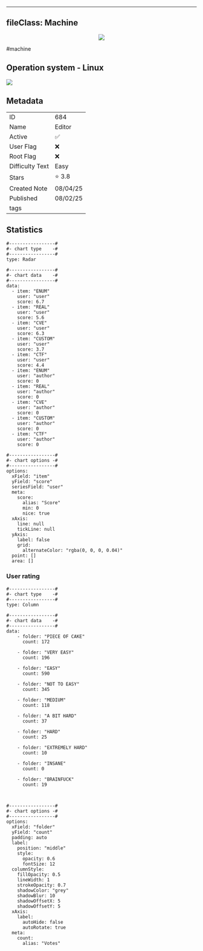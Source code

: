 
---
fileClass: Machine
---

<p align="center"> <img src= "https://www.hackthebox.com//avatars/ba9dec0d022d3c3b6a96aa5dba4772c7.png"> </p>

#machine

## Operation system - Linux
<img style = "max-width:70px" src = "app://local//home/ew/apps/HTNotes/HTB/.res/Linux.png">

## Metadata

|                       |   |
| ----------------      | - |
| ID                    |684 |
| Name                  |Editor |
| Active                |✅  |
| User Flag             |❌ |
| Root Flag             |❌|
| Difficulty Text       |Easy  |
| Stars                 |⭐️ 3.8 |
| Created Note          |08/04/25 |
| Published             |08/02/25 |
| tags                  | |

<p style = "display:none">
id:: 684
active:: True
name:: Editor
os::Linux
user_flag:: False
root_flag:: False
difficulty_text:: Easy
stars:: 3.8
created:: 08/04/2025
published:: 08/02/25
avatar:: /avatars/ba9dec0d022d3c3b6a96aa5dba4772c7.png
tags:: 
</p>

## Statistics


```chartsview
#-----------------#
#- chart type    -#
#-----------------#
type: Radar

#-----------------#
#- chart data    -#
#-----------------#
data:
  - item: "ENUM"
    user: "user"
    score: 6.7
  - item: "REAL"
    user: "user"
    score: 5.6
  - item: "CVE"
    user: "user"
    score: 6.3
  - item: "CUSTOM"
    user: "user"
    score: 3.7
  - item: "CTF"
    user: "user"
    score: 4.4
  - item: "ENUM"
    user: "author"
    score: 0
  - item: "REAL"
    user: "author"
    score: 0
  - item: "CVE"
    user: "author"
    score: 0
  - item: "CUSTOM"
    user: "author"
    score: 0
  - item: "CTF"
    user: "author"
    score: 0

#-----------------#
#- chart options -#
#-----------------#
options:
  xField: "item"
  yField: "score"
  seriesField: "user"
  meta:
    score:
      alias: "Score"
      min: 0
      nice: true
  xAxis:
    line: null
    tickLine: null
  yAxis:
    label: false
    grid:
      alternateColor: "rgba(0, 0, 0, 0.04)"
  point: []
  area: []
```



### User rating


```chartsview
#-----------------#
#- chart type    -#
#-----------------#
type: Column

#-----------------#
#- chart data    -#
#-----------------#
data:
    - folder: "PIECE OF CAKE"
      count: 172
     
    - folder: "VERY EASY"
      count: 196

    - folder: "EASY"
      count: 590
      
    - folder: "NOT TO EASY"
      count: 345
      
    - folder: "MEDIUM"
      count: 118
     
    - folder: "A BIT HARD"
      count: 37
      
    - folder: "HARD"
      count: 25
      
    - folder: "EXTREMELY HARD"
      count: 10
      
    - folder: "INSANE"
      count: 0
      
    - folder: "BRAINFUCK"
      count: 19

    

#-----------------#
#- chart options -#
#-----------------#
options:
  xField: "folder"
  yField: "count"
  padding: auto
  label:
    position: "middle"
    style:
      opacity: 0.6
      fontSize: 12
  columnStyle:
    fillOpacity: 0.5
    lineWidth: 1
    strokeOpacity: 0.7
    shadowColor: "grey"
    shadowBlur: 10
    shadowOffsetX: 5
    shadowOffsetY: 5
  xAxis:
    label:
      autoHide: false
      autoRotate: true
  meta:
    count:
      alias: "Votes"
```


